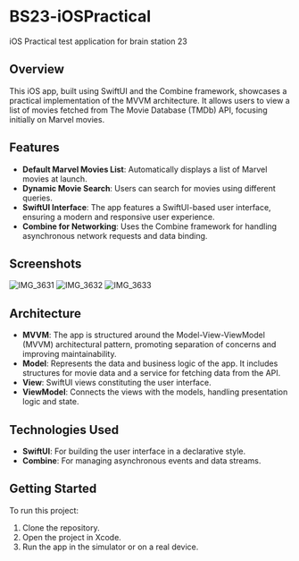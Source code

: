 # BS23-iOSPractical
iOS Practical test application for brain station 23 

## Overview
This iOS app, built using SwiftUI and the Combine framework, showcases a practical implementation of the MVVM architecture. It allows users to view a list of movies fetched from The Movie Database (TMDb) API, focusing initially on Marvel movies.

## Features
- **Default Marvel Movies List**: Automatically displays a list of Marvel movies at launch.
- **Dynamic Movie Search**: Users can search for movies using different queries.
- **SwiftUI Interface**: The app features a SwiftUI-based user interface, ensuring a modern and responsive user experience.
- **Combine for Networking**: Uses the Combine framework for handling asynchronous network requests and data binding.

## Screenshots
![IMG_3631](https://github.com/shahriarRahmanShaon/BS23-iOSPractical/assets/74074750/0364830f-2a1f-454d-81b8-d980027c5c5f)
![IMG_3632](https://github.com/shahriarRahmanShaon/BS23-iOSPractical/assets/74074750/484eed4f-4e9f-4938-8d6a-c6428e9141a1)
![IMG_3633](https://github.com/shahriarRahmanShaon/BS23-iOSPractical/assets/74074750/b8f4c143-100d-4783-a92c-b8689bbf7d74)


## Architecture
- **MVVM**: The app is structured around the Model-View-ViewModel (MVVM) architectural pattern, promoting separation of concerns and improving maintainability.
- **Model**: Represents the data and business logic of the app. It includes structures for movie data and a service for fetching data from the API.
- **View**: SwiftUI views constituting the user interface.
- **ViewModel**: Connects the views with the models, handling presentation logic and state.

## Technologies Used
- **SwiftUI**: For building the user interface in a declarative style.
- **Combine**: For managing asynchronous events and data streams.

## Getting Started
To run this project:
1. Clone the repository.
2. Open the project in Xcode.
3. Run the app in the simulator or on a real device.


